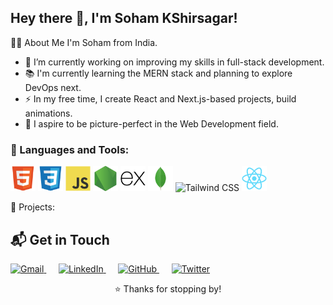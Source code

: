## Hey there 👋, I'm Soham KShirsagar!

👩‍💻 About Me
I'm Soham from India.

- 🔭 I’m currently working on improving my skills in full-stack development.
- 📚 I'm currently learning the MERN stack and planning to explore DevOps next.
- ⚡ In my free time, I create React and Next.js-based projects, build animations.
- 🎯 I aspire to be picture-perfect in the Web Development field.

<h3>🚀 Languages and Tools:</h3>

<p align="left">
  <img src="https://raw.githubusercontent.com/devicons/devicon/master/icons/html5/html5-original.svg" alt="HTML5" width="40" height="40"/>
  <img src="https://raw.githubusercontent.com/devicons/devicon/master/icons/css3/css3-original.svg" alt="CSS3" width="40" height="40"/>
  <img src="https://raw.githubusercontent.com/devicons/devicon/master/icons/javascript/javascript-original.svg" alt="JavaScript" width="40" height="40"/>
  <img src="https://raw.githubusercontent.com/devicons/devicon/master/icons/nodejs/nodejs-original.svg" alt="Node.js" width="40" height="40"/>
  <img src="https://raw.githubusercontent.com/devicons/devicon/master/icons/express/express-original.svg" alt="Express.js" width="40" height="40"/>
  <img src="https://raw.githubusercontent.com/devicons/devicon/master/icons/mongodb/mongodb-original.svg" alt="MongoDB" width="40" height="40"/>
  <img src="https://www.vectorlogo.zone/logos/tailwindcss/tailwindcss-icon.svg" alt="Tailwind CSS" width="40" height="40"/>
  <img src="https://raw.githubusercontent.com/devicons/devicon/master/icons/react/react-original.svg" alt="React" width="40" height="40"/>
</p>

🌟 Projects:

<h2>📬 Get in Touch</h2>

<p >
  <a href="sohamkshirsagar2004@gmail.com" target="_blank">
    <img src="https://cdn.jsdelivr.net/gh/devicons/devicon/icons/google/google-original.svg" alt="Gmail" width="40" height="40"/>
  </a>&nbsp;&nbsp;&nbsp;&nbsp;

  <a href="https://www.linkedin.com/in/soham-kshirsagar-34569331a/" target="_blank">
    <img src="https://cdn.jsdelivr.net/gh/devicons/devicon/icons/linkedin/linkedin-original.svg" alt="LinkedIn" width="40" height="40"/>
  </a>&nbsp;&nbsp;&nbsp;&nbsp;

  <a href="https://github.com/soham0231" target="_blank">
    <img src="https://cdn.jsdelivr.net/gh/devicons/devicon/icons/github/github-original.svg" alt="GitHub" width="40" height="40"/>
  </a>&nbsp;&nbsp;&nbsp;&nbsp;

  <a href="https://x.com/iam_Soham0231" target="_blank">
    <img src="https://cdn.jsdelivr.net/gh/devicons/devicon/icons/twitter/twitter-original.svg" alt="Twitter" width="40" height="40"/>
  </a>
</p>





      

<p align="center">
  ⭐️ Thanks for stopping by! <br>

</p>




                                                                              





